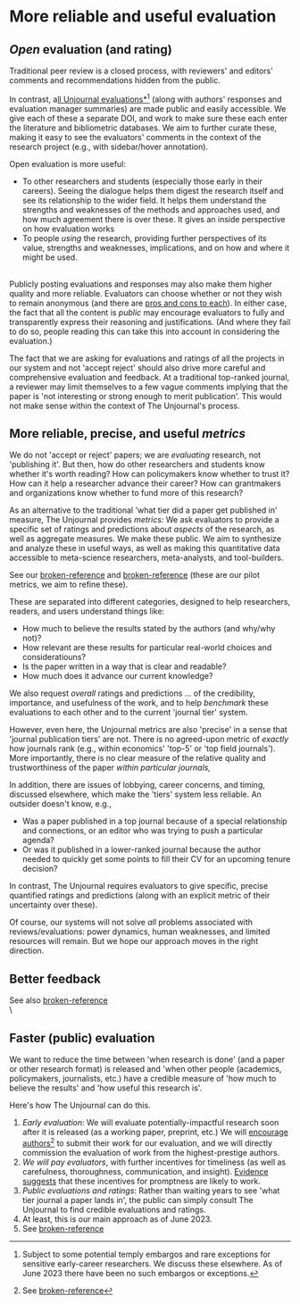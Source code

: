 # More reliable and useful evaluation

## _Open_ evaluation (and rating)

Traditional peer review is a closed process, with reviewers' and editors' comments and recommendations hidden from the public.

In contrast, a[ll Unjournal evaluations\*](#user-content-fn-1)[^1] (along with authors' responses and evaluation manager summaries) are made public and easily accessible. We give each of these a separate DOI, and work to make sure these each enter the literature and bibliometric databases. We aim to further curate these, making it easy to see the evaluators' comments in the context of the research project (e.g., with sidebar/hover annotation).

Open evaluation is more useful:

* To other researchers and students (especially those early in their careers). Seeing the dialogue helps them digest the research itself and see its relationship to the wider field. It helps them understand the strengths and weaknesses of the methods and approaches used, and how much agreement there is over these. It gives an inside perspective on how evaluation works
* To people _using_ the research, providing further perspectives of its value, strengths and weaknesses, implications, and on how and where it might be used.

\
Publicly posting evaluations and responses may also make them higher quality and more reliable. Evaluators can choose whether or not they wish to remain anonymous (and there are [pros and cons to each](broken-reference/)). In either case, the fact that all the content is _public_ may encourage evaluators to fully and transparently express their reasoning and justifications. (And where they fail to do so, people reading this can take this into account in considering the evaluation.)

The fact that we are asking for evaluations and ratings of all the projects in our system and not 'accept reject' should also drive more careful and comprehensive evaluation and feedback. At a traditional top-ranked journal, a reviewer may limit themselves to a few vague comments implying that the paper is 'not interesting or strong enough to merit publication'. This would not make sense within the context of The Unjournal's process.

## More reliable, precise, and useful _metrics_

We do not 'accept or reject' papers; we are _evaluating_ research, not 'publishing it'. But then, how do other researchers and students know whether it's worth reading? How can policymakers know whether to trust it? How can it help a researcher advance their career? How can grantmakers and organizations know whether to fund more of this research?

As an alternative to the traditional 'what tier did a paper get pubIished in' measure, The Unjournal provides _metrics:_ We ask evaluators to provide a specific set of ratings and predictions about _aspects_ of the research, as well as aggregate measures. We make these public. We aim to synthesize and analyze these in useful ways, as well as making this quantitative data accessible to meta-science researchers, meta-analysts, and tool-builders.

See our [broken-reference](broken-reference/ "mention") and [broken-reference](broken-reference/ "mention") (these are our pilot metrics, we aim to refine these).

These are separated into different categories, designed to help researchers, readers, and users understand things like:

* How much to believe the results stated by the authors (and why/why not)?
* How relevant are these results for particular real-world choices and consideratiouns?
* Is the paper written in a way that is clear and readable?
* How much does it advance our current knowledge?

We also request _overall_ ratings and predictions ... of the credibility, importance, and usefulness of the work, and to help _benchmark_ these evaluations to each other and to the current 'journal tier' system.

However, even here, the Unjournal metrics are also 'precise' in a sense that 'journal publication tiers' are not. There is no agreed-upon metric of _exactly_ how journals rank (e.g., within economics' 'top-5' or 'top field journals'). More importantly, there is no clear measure of the relative quality and trustworthiness of the paper _within particular journals,_

In addition, there are issues of lobbying, career concerns, and timing, discussed elsewhere, which make the 'tiers' system less reliable. An outsider doesn't know, e.g.,

* Was a paper published in a top journal because of a special relationship and connections, or an editor who was trying to push a particular agenda?
* Or was it published in a lower-ranked journal because the author needed to quickly get some points to fill their CV for an upcoming tenure decision?

In contrast, The Unjournal requires evaluators to give specific, precise quantified ratings and predictions (along with an explicit metric of their uncertainty over these).

Of course, our systems will not solve _all_ problems associated with reviews/evaluations: power dynamics, human weaknesses, and limited resources will remain. But we hope our approach moves in the right direction.

## Better feedback

See also [broken-reference](broken-reference/ "mention")\
\\

## Faster (public) evaluation

We want to reduce the time between 'when research is done' (and a paper or other research format) is released and 'when other people (academics, policymakers, journalists, etc.) have a credible measure of 'how much to believe the results' and 'how useful this research is'.

Here's how The Unjournal can do this.

1. _Early evaluation:_ We will evaluate potentially-impactful research soon after it is released (as a working paper, preprint, etc.) We will [encourage authors](#user-content-fn-2)[^2] to submit their work for our evaluation, and we will directly commission the evaluation of work from the highest-prestige authors.
2. _We will pay evaluators_, with further incentives for timeliness (as well as carefulness, thoroughness, communication, and insight). [Evidence suggests](https://www.aeaweb.org/articles?id=10.1257/jep.28.3.169) that these incentives for promptness are likely to work.
3. _Public evaluations and ratings_: Rather than waiting years to see 'what tier journal a paper lands in', the public can simply consult The Unjournal to find credible evaluations and ratings.
4. At least, this is our main approach as of June 2023.
5. See [broken-reference](broken-reference/ "mention")

[^1]: Subject to some potential temply embargos and rare exceptions for sensitive early-career researchers. We discuss these elsewhere. As of June 2023 there have been no such embargos or exceptions.

[^2]: See [broken-reference](broken-reference/ "mention")
